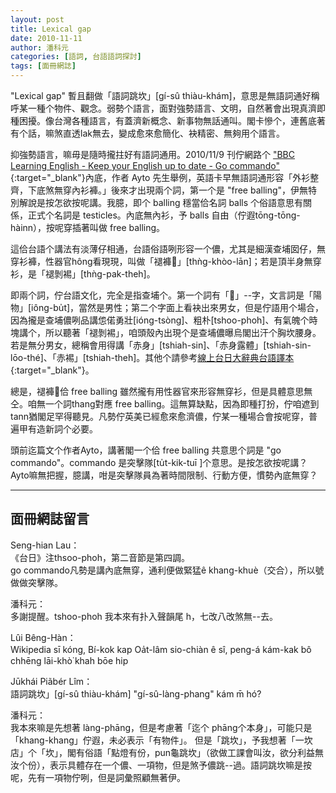```yaml
---
layout: post
title: Lexical gap
date: 2010-11-11
author: 潘科元
categories: [語詞, 台語語詞探討]
tags: [面冊網誌]
---
```


"Lexical gap" 暫且翻做「語詞跳坎」[gí-sû thiàu-khám]，意思是無語詞通好稱呼某一種个物件、觀念。弱勢个語言，面對強勢語言、文明，自然著會出現真濟即種困擾。像台灣各種語言，有蓋濟新概念、新事物無話通叫。閣卡慘个，連舊底著有个話，嘛煞直透lak無去，變成愈來愈簡化、袂精密、無夠用个語言。

抑強勢語言，嘛毋是隨時攏拄好有語詞通用。2010/11/9 刊佇網路个 ["BBC Learning English - Keep your English up to date - Go commando"](http://www.bbc.co.uk/worldservice/learningenglish/language/uptodate/2010/11/101109_kyeutdf_go_commando_page.shtml?fbclid=IwAR1dzvxHIX3-gZRLRYdXX4Mq7wYkoRP7LjqfwWY8vmpqDGrRnIn1Pkm06Vo){:target="_blank"}內底，作者 Ayto 先生舉例，英語卡早無語詞通形容「外衫整齊，下底煞無穿內衫褲。」後來才出現兩个詞，第一个是 "free balling"，伊無特別解說是按怎欲按呢講。我臆，即个 balling 穩當佮名詞 balls 个俗語意思有關係，正式个名詞是 testicles。內底無內衫，予 balls 自由（佇遐tōng-tōng-hàinn），按呢穿插著叫做 free balling。

這佮台語个講法有淡薄仔相通，台語俗語咧形容一个儂，尤其是細漢查埔囡仔，無穿衫褲，性器官hông看現現，叫做「褪褲𡳞」[thǹg-khòo-lān]；若是頂半身無穿衫，是「褪剝裼」[thǹg-pak-theh]。

即兩个詞，佇台語文化，完全是指查埔个。第一个詞有「𡳞」\--字，文言詞是「陽物」[iông-bu̍t]，當然是男性；第二个字面上看袂出來男女，但是佇語用个場合，因為攏是查埔儂咧品講怹偌勇壯[ióng-tsòng]、粗朴[tshoo-phoh]、有氣魄个時塊講个，所以聽著「褪剝裼」，咱頭殼內出現个是查埔儂曝烏閣出汗个胸坎腰身。若是無分男女，總稱會用得講「赤身」[tshiah-sin]、「赤身露體」[tshiah-sin-lōo-thé]、「赤裼」[tshiah-theh]。其他个請參考[線上台日大辭典台語譯本](http://taigi.fhl.net/dict/search.php?dkey=%E8%A3%B8&fbclid=IwAR3uuLTU1bMxSZoy_cOoLZ19T_zVz_WFqbuQ0Wn9WKnCsR_SRQOKUnbtVMo){:target="_blank"}。

總是，褪褲𡳞佮 free balling 雖然攏有用性器官來形容無穿衫，但是具體意思無仝。咱無一个詞thang對應 free balling。這無算缺點，因為即種打扮，佇咱遮到tann猶閣足罕得聽見。凡勢佇英美已經愈來愈濟儂，佇某一種場合會按呢穿，普遍甲有造新詞个必要。

頭前迄篇文个作者Ayto，講著閣一个佮 free balling 共意思个詞是 "go commando"。commando 是突擊隊[tu̍t-kik-tuī ]个意思。是按怎欲按呢講？Ayto嘛無把握，臆講，咁是突擊隊員為著時間限制、行動方便，慣勢內底無穿？

---

## 面冊網誌留言

Seng-hian Lau：  
《台日》注thsoo-phoh，第二音節是第四調。  
go commando凡勢是講內底無穿，通利便做緊猛ê khang-khuè（交合），所以號做做突擊隊。

潘科元：  
多謝提醒。tshoo-phoh 我本來有扑入聲韻尾 h，七改八改煞無\--去。

Lûi Bêng-Hàn：  
Wikipedia sī kóng, Bí-kok kap Oa̍t-lâm sio-chiàn ê sî, peng-á kám-kak bô chhēng lāi-khò͘ khah bōe hip

Jūkhái Piãbér Lîm：  
語詞跳坎」[gí-sû thiàu-khám] "gí-sû-làng-phang" kám m̄ hó?

潘科元：  
我本來嘛是先想著 làng-phāng，但是考慮著「迄个 phāng个本身」，可能只是「khang-khang」佇遐，未必表示「有物件」。 但是「跳坎」，予我想著「一坎店」个「坎」，閣有俗語「點燈有份，pun龜跳坎」（欲做工課會叫汝，欲分利益無汝个份），表示具體存在一个儂、一項物，但是煞予儂跳\--過。語詞跳坎嘛是按呢，先有一項物佇咧，但是詞彙照顧無著伊。
